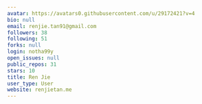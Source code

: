 ```yaml
---
avatar: https://avatars0.githubusercontent.com/u/29172421?v=4
bio: null
email: renjie.tan91@gmail.com
followers: 38
following: 51
forks: null
login: notha99y
open_issues: null
public_repos: 31
stars: 10
title: Ren Jie
user_type: User
website: renjietan.me
---
```

